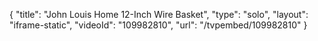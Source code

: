 {
    "title": "John Louis Home 12-Inch Wire Basket",
    "type": "solo",
    "layout": "iframe-static",
    "videoId": "109982810",
    "url": "\/tvpembed\/109982810"
}